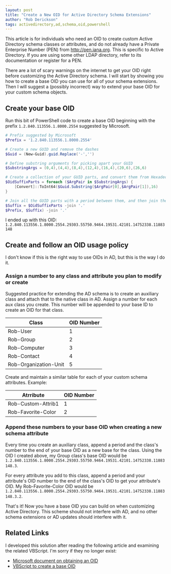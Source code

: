 ```yaml
---
layout: post
title: "Create a New OID for Active Directory Schema Extensions"
author: "Rob Derickson"
tags: activedirectory,ad,schema,oid,powershell
---
```


This article is for individuals who need an OID to create custom Active Directory schema classes or attributes, and do not already have a Private Enterprise Number (PEN) from http://pen.iana.org. This is specific to Active Directory. If you are using some other LDAP directory, refer to its documentation or register for a PEN.

There are a lot of scary warnings on the internet to get your OID right before customizing the Active Directory schema. I will start by showing you how to create a base OID you can use for all of your schema extensions. Then I will suggest a (possibly incorrect) way to extend your base OID for your custom schema objects.

## Create your base OID
Run this bit of PowerShell code to create a base OID beginning with the prefix `1.2.840.113556.1.8000.2554` suggested by Microsoft.

```powershell
# Prefix suggested by Microsoft
$Prefix = '1.2.840.113556.1.8000.2554'

# Create a new GUID and remove the dashes
$Guid = (New-Guid).guid.Replace('-','')

# Define substring arguments for picking apart your GUID
$SubstringArgs = (0,4),(4,4),(8,4),(12,4),(16,4),(20,6),(26,6)

# Create a collection of your GUID parts, and convert them from Hexadecimal to Decimal
$OidSuffixParts = foreach ($ArgPair in $SubstringArgs) {
    [Convert]::ToInt64($Guid.Substring($ArgPair[0],$ArgPair[1]),16)
}

# Join all the GUID parts with a period between them, and then join the Prefix and Suffix
$Suffix = $OidSuffixParts -join '.'
$Prefix, $Suffix) -join '.'
```

I ended up with this OID: `1.2.840.113556.1.8000.2554.29303.55750.9464.19531.42101.14752338.11883148`

## Create and follow an OID usage policy
I don't know if this is the right way to use OIDs in AD, but this is the way I do it.

### Assign a number to any class and attribute you plan to modify or create
Suggested practice for extending the AD schema is to create an auxiliary class and attach that to the native class in AD. Assign a number for each aux class you create. This number will be appended to your base ID to create an OID for that class.

| Class | OID Number |
|-------|------------|
| Rob-User | 1 |
| Rob-Group | 2 |
| Rob-Computer | 3 |
| Rob-Contact | 4 |
| Rob-Organization-Unit | 5 |

Create and maintain a similar table for each of your custom schema attributes. Example:

| Atrribute | OID Number |
|-------|------------|
| Rob-Custom-Attrib1 | 1 |
| Rob-Favorite-Color | 2 |

### Append these numbers to your base OID when creating a new schema attribute

Every time you create an auxiliary class, append a period and the class's number to the end of your base OID as a new base for the class. Using the OID I created above, my Group class's base OID would be `1.2.840.113556.1.8000.2554.29303.55750.9464.19531.42101.14752338.11883148.3`.

For every attribute you add to this class, append a period and your attribute's OID number to the end of the class's OID to get your attribute's OID. My Rob-Favorite-Color OID would be `1.2.840.113556.1.8000.2554.29303.55750.9464.19531.42101.14752338.11883148.3.2`.

That's it! Now you have a base OID you can build on when customizing Active Directory. This scheme should not interfere with AD, and no other schema extensions or AD updates should interfere with it.

## Related Links
I developed this solution after reading the following article and examining the related VBScript. I'm sorry if they no longer exist:

* [Microsoft document on obtaining an OID](https://docs.microsoft.com/en-us/windows/desktop/AD/obtaining-an-object-identifier-from-microsoft)
* [VBScript to create a base OID](https://gallery.technet.microsoft.com/scriptcenter/56b78004-40d0-41cf-b95e-6e795b2e8a06)